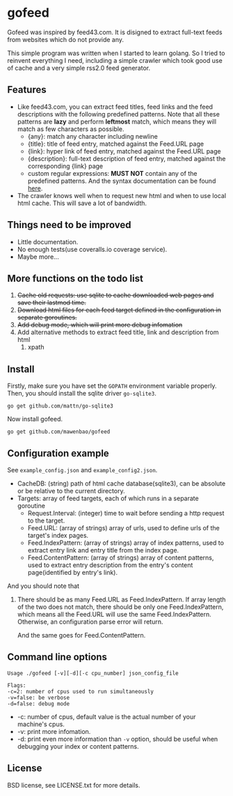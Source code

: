 # gofeed

Gofeed was inspired by feed43.com. It is disigned to extract full-text feeds from websites which do not provide any.

This simple program was written when I started to learn golang. So I tried to reinvent everything I need, including a simple crawler which took good use of cache and a very simple rss2.0 feed generator.

## Features

* Like feed43.com, you can extract feed titles, feed links and the feed descriptions with the following predefined patterns. Note that all these patterns are **lazy** and perform **leftmost** match, which means they will match as few characters as possible.
    *  {any}: match any character including newline
    *  {title}: title of feed entry, matched against the Feed.URL page
    *  {link}: hyper link of feed entry, matched against the Feed.URL page
    *  {description}: full-text description of feed entry, matched against the corresponding {link} page
    *  custom regular expressions: **MUST NOT** contain any of the predefined patterns. And the syntax documentation can be found [here](https://code.google.com/p/re2/wiki/Syntax).
* The crawler knows well when to request new html and when to use local html cache. This will save a lot of bandwidth.
 
## Things need to be improved

*  Little documentation.
*  No enough tests(use coveralls.io coverage service).
*  Maybe more...

## More functions on the todo list

1. <del>Cache old requests: use sqlite to cache downloaded web pages and save their lastmod time.</del>
2. <del>Download html files for each feed target defined in the configuration in separate goroutines. </del>
3. <del>Add debug mode, which will print more debug infomation</del>
4. Add alternative methods to extract feed title, link and description from html
    1. xpath

## Install

Firstly, make sure you have set the `GOPATH` environment variable properly. Then, you should install the sqlite driver `go-sqlite3`.

    go get github.com/mattn/go-sqlite3

Now install gofeed.

    go get github.com/mawenbao/gofeed

## Configuration example

See `example_config.json` and `example_config2.json`.

*  CacheDB: (string) path of html cache database(sqlite3), can be absolute or be relative to the current directory.
*  Targets: array of feed targets, each of which runs in a separate goroutine
    *  Request.Interval: (integer) time to wait before sending a http request to the target.
    *  Feed.URL: (array of strings) array of urls, used to define urls of the target's index pages.
    *  Feed.IndexPattern: (array of strings) array of index patterns, used to extract entry link and entry title from the index page.
    *  Feed.ContentPattern: (array of strings) array of content patterns, used to extract entry description from the entry's content page(identified by entry's link).

And you should note that

1. There should be as many Feed.URL as Feed.IndexPattern. If array length of the two does not match, there should be only one Feed.IndexPattern, which means all the Feed.URL will use the same Feed.IndexPattern. Otherwise, an configuration parse error will return. 

    And the same goes for Feed.ContentPattern.

## Command line options

    Usage ./gofeed [-v][-d][-c cpu_number] json_config_file

    Flags:
    -c=2: number of cpus used to run simultaneously
    -v=false: be verbose
    -d=false: debug mode

*  -c: number of cpus, default value is the actual number of your machine's cpus.
*  -v: print more infomation.
*  -d: print even more information than `-v` option, should be useful when debugging your index or content patterns.

## License

BSD license, see LICENSE.txt for more details.

